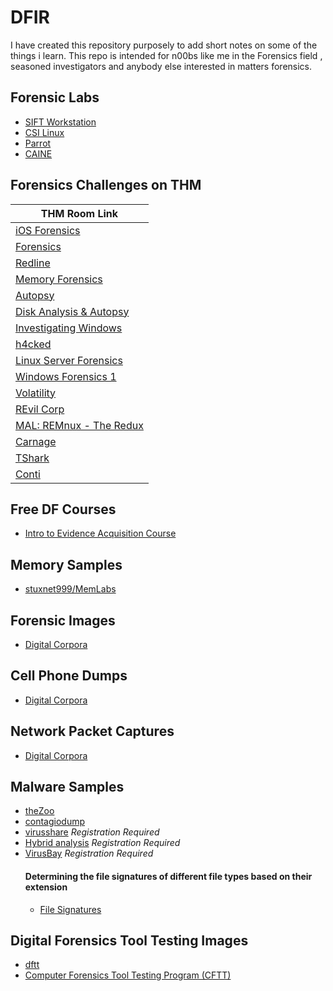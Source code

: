 # DFIR
I have created this repository purposely to add short notes on some of the things i learn. This repo is intended for n00bs like me in the Forensics field , seasoned investigators and anybody else interested in matters forensics. 


## Forensic Labs

- [SIFT Workstation](https://www.sans.org/tools/sift-workstation/)
- [CSI Linux](https://csilinux.com/)
- [Parrot](https://www.parrotsec.org/security-edition/)
- [CAINE](https://www.caine-live.net/page5/page5.html)

## Forensics Challenges on THM

|THM Room Link|
|---|
|[iOS Forensics](https://tryhackme.com/room/iosforensics)|
|[Forensics](https://tryhackme.com/room/forensics)|
|[Redline](https://tryhackme.com/room/btredlinejoxr3d)|
|[Memory Forensics](https://tryhackme.com/room/memoryforensics)|
|[Autopsy](https://tryhackme.com/room/btautopsye0)|
|[Disk Analysis & Autopsy](https://tryhackme.com/room/autopsy2ze0)|
|[Investigating Windows](https://tryhackme.com/room/investigatingwindows)|
|[h4cked](https://tryhackme.com/room/h4cked)|
|[Linux Server Forensics](https://tryhackme.com/room/linuxserverforensics)|
|[Windows Forensics 1](https://tryhackme.com/room/windowsforensics1)|
|[Volatility](https://tryhackme.com/room/bpvolatility)|
|[REvil Corp](https://tryhackme.com/room/revilcorp)|
|[MAL: REMnux - The Redux](https://tryhackme.com/room/malremnuxv2)|
|[Carnage](https://tryhackme.com/room/c2carnage)|
|[TShark](https://tryhackme.com/room/tshark)|
|[Conti](https://tryhackme.com/room/contiransomwarehgh)|

## Free DF Courses
- [Intro to Evidence Acquisition Course](https://academy.cyber5w.com/courses/introduction-to-evidence-acquisition)

## Memory Samples

- [stuxnet999/MemLabs](https://github.com/stuxnet999/MemLabs)

## Forensic Images
- [Digital Corpora](https://digitalcorpora.org/corpora/disk-images)

## Cell Phone Dumps
- [Digital Corpora](https://digitalcorpora.org/corpora/cell-phones)

## Network Packet Captures
- [Digital Corpora](https://digitalcorpora.org/corpora/network-packet-dumps)

## Malware Samples
- [theZoo](https://github.com/ytisf/theZoo)
- [contagiodump](http://contagiodump.blogspot.com/)
- [virusshare](https://virusshare.com/) _Registration Required_
- [Hybrid analysis](https://www.hybrid-analysis.com/) _Registration Required_
- [VirusBay](https://beta.virusbay.io/) _Registration Required_
  #### Determining the file signatures of different file types based on their extension
  - [File Signatures](https://filesignatures.net/)
## Digital Forensics Tool Testing Images
- [dftt](http://dftt.sourceforge.net/)
- [Computer Forensics Tool Testing Program (CFTT)](https://www.nist.gov/itl/ssd/software-quality-group/computer-forensics-tool-testing-program-cftt)
